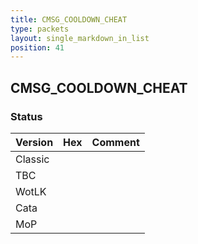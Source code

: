 ```yaml
---
title: CMSG_COOLDOWN_CHEAT
type: packets
layout: single_markdown_in_list
position: 41
---
```


## CMSG_COOLDOWN_CHEAT

### Status

Version | Hex | Comment
---------- | ---------- | ---------- 
Classic |  |  
TBC |  |  
WotLK |  |  
Cata |  |  
MoP |  |  